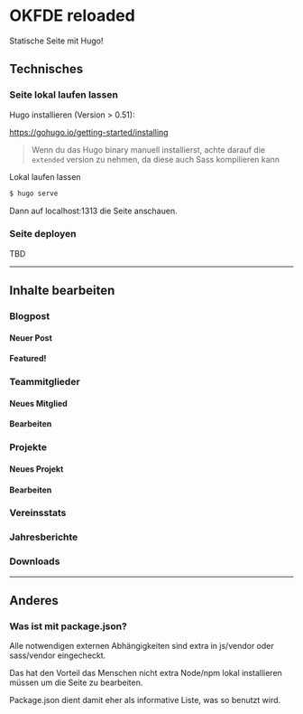 # OKFDE reloaded

Statische Seite mit Hugo!

## Technisches

### Seite lokal laufen lassen

Hugo installieren (Version > 0.51):

https://gohugo.io/getting-started/installing

> Wenn du das Hugo binary manuell installierst, achte darauf die `extended` version zu nehmen, da diese auch Sass kompilieren kann

Lokal laufen lassen

``` bash
$ hugo serve
```

Dann auf localhost:1313  die Seite anschauen.

### Seite deployen

TBD

---

## Inhalte bearbeiten

### Blogpost

#### Neuer Post

#### Featured!

### Teammitglieder

#### Neues Mitglied

#### Bearbeiten

### Projekte

#### Neues Projekt

#### Bearbeiten


### Vereinsstats

### Jahresberichte

### Downloads

---

## Anderes

### Was ist mit package.json?

Alle notwendigen externen Abhängigkeiten sind extra in js/vendor oder sass/vendor eingecheckt.

Das hat den Vorteil das Menschen nicht extra Node/npm lokal installieren müssen um die Seite zu bearbeiten.

Package.json dient damit eher als informative Liste, was so benutzt wird.
